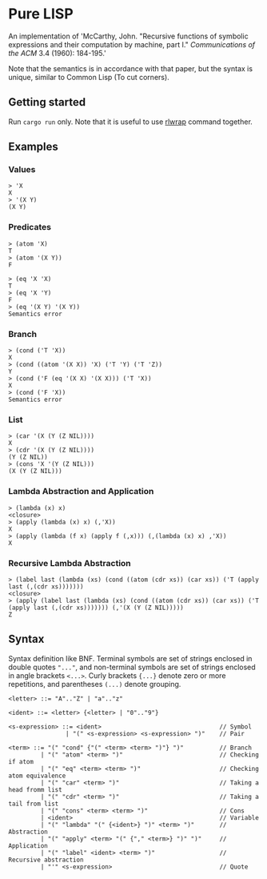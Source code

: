 # Pure LISP

An implementation of 'McCarthy, John. "Recursive functions of symbolic expressions and their computation by machine, part I." _Communications of the ACM_ 3.4 (1960): 184-195.'

Note that the semantics is in accordance with that paper, but the syntax is unique, similar to Common Lisp (To cut corners).

## Getting started

Run `cargo run` only. Note that it is useful to use [rlwrap](https://github.com/hanslub42/rlwrap) command together.

## Examples

### Values

```
> 'X
X
> '(X Y)
(X Y)
```

### Predicates

```
> (atom 'X)
T
> (atom '(X Y))
F
```

```
> (eq 'X 'X)
T
> (eq 'X 'Y)
F
> (eq '(X Y) '(X Y))
Semantics error
```

### Branch

```
> (cond ('T 'X))
X
> (cond ((atom '(X X)) 'X) ('T 'Y) ('T 'Z))
Y
> (cond ('F (eq '(X X) '(X X))) ('T 'X))
X
> (cond ('F 'X))
Semantics error
```

### List

```
> (car '(X (Y (Z NIL))))
X
> (cdr '(X (Y (Z NIL))))
(Y (Z NIL))
> (cons 'X '(Y (Z NIL)))
(X (Y (Z NIL)))
```

### Lambda Abstraction and Application

```
> (lambda (x) x)
<closure>
> (apply (lambda (x) x) (,'X))
X
> (apply (lambda (f x) (apply f (,x))) (,(lambda (x) x) ,'X))
X
```

### Recursive Lambda Abstraction

```
> (label last (lambda (xs) (cond ((atom (cdr xs)) (car xs)) ('T (apply last (,(cdr xs)))))))
<closure>
> (apply (label last (lambda (xs) (cond ((atom (cdr xs)) (car xs)) ('T (apply last (,(cdr xs))))))) (,'(X (Y (Z NIL)))))
Z
```

## Syntax

Syntax definition like BNF. Terminal symbols are set of strings enclosed in double quotes `"..."`, and non-terminal symbols are set of strings enclosed in angle brackets `<...>`. Curly brackets `{...}` denote zero or more repetitions, and parentheses `(...)` denote grouping.

```bnf
<letter> ::= "A".."Z" | "a".."z"

<ident> ::= <letter> {<letter> | "0".."9"}

<s-expression> ::= <ident>                                 // Symbol
                | "(" <s-expression> <s-expression> ")"    // Pair

<term> ::= "(" "cond" {"(" <term> <term> ")"} ")"          // Branch
         | "(" "atom" <term> ")"                           // Checking if atom
         | "(" "eq" <term> <term> ")"                      // Checking atom equivalence
         | "(" "car" <term> ")"                            // Taking a head fromm list
         | "(" "cdr" <term> ")"                            // Taking a tail from list
         | "(" "cons" <term> <term> ")"                    // Cons
         | <ident>                                         // Variable
         | "(" "lambda" "(" {<ident>} ")" <term> ")"       // Abstraction
         | "(" "apply" <term> "(" {"," <term>} ")" ")"     // Application
         | "(" "label" <ident> <term> ")"                  // Recursive abstraction
         | "'" <s-expression>                              // Quote
```
